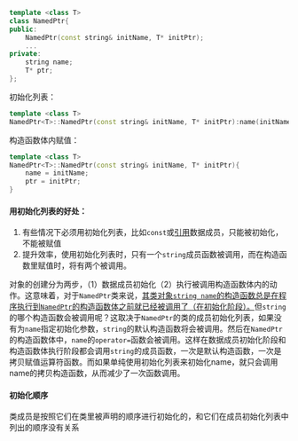 ```cpp
template <class T>
class NamedPtr{
public:
    NamedPtr(const string& initName, T* initPtr);
    ...
private:
    string name;
    T* ptr;
};
```

初始化列表：

```cpp
template <class T>
NamedPtr<T>::NamedPtr(const string& initName, T* initPtr):name(initName),ptr(initPtr){}
```

构造函数体内赋值：

```cpp
template <class T>
NamedPtr<T>::NamedPtr(const string& initName, T* initPtr){
    name = initName;
    ptr = initPtr;
}
```

#### 用初始化列表的好处：

1. 有些情况下必须用初始化列表，比如`const`或<u>引用</u>数据成员，只能被初始化，不能被赋值
2. 提升效率，使用初始化列表时，只有一个`string`成员函数被调用，而在构造函数里赋值时，将有两个被调用。

对象的创建分为两步，（1）数据成员初始化（2）执行被调用构造函数体内的动作。这意味着，对于`NamedPtr`类来说，<u>其类对象`string name`的构造函数总是在程序执行到`NamedPtr`的构造函数体之前就已经被调用了（在初始化阶段）。</u>但`string`的哪个构造函数会被调用呢？这取决于`NamedPtr`的类的成员初始化列表，如果没有为`name`指定初始化参数，`string`的默认构造函数将会被调用。然后在`NamedPtr`的构造函数体中，`name`的`operator=`函数会被调用。这样在数据成员初始化阶段和构造函数体执行阶段都会调用`string`的成员函数，一次是默认构造函数，一次是拷贝赋值运算符函数。而如果单纯使用初始化列表来初始化name，就只会调用name的拷贝构造函数，从而减少了一次函数调用。

#### 初始化顺序

类成员是按照它们在类里被声明的顺序进行初始化的，和它们在成员初始化列表中列出的顺序没有关系